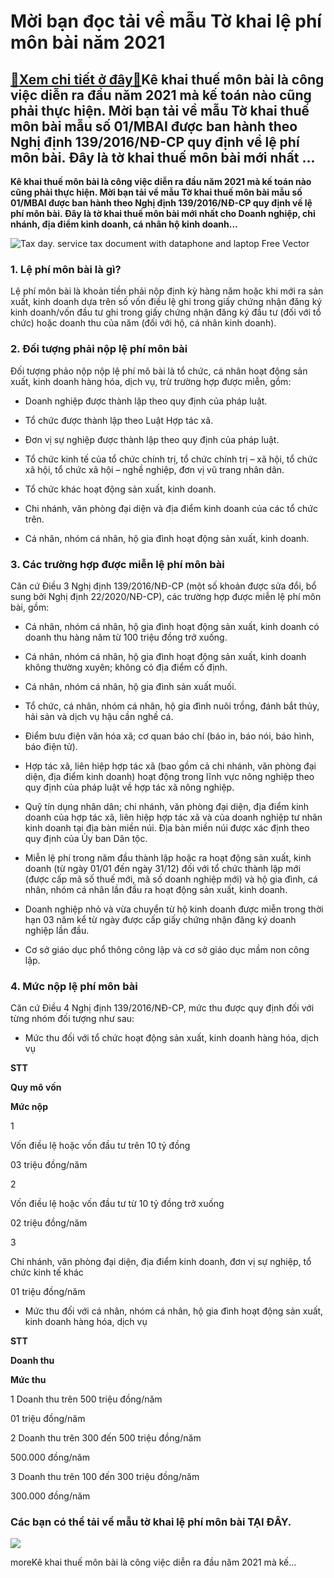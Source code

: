 Mời bạn đọc tải về mẫu Tờ khai lệ phí môn bài năm 2021
======================================================

[:gift:Xem chi tiết ở đây:gift:](https://hddtvn.com/moi-ban-doc-tai-ve-mau-to-khai-le-phi-mon-bai-nam-2021/)Kê khai thuế môn bài là công việc diễn ra đầu năm 2021 mà kế toán nào cũng phải thực hiện. Mời bạn tải về mẫu Tờ khai thuế môn bài mẫu số 01/MBAI được ban hành theo Nghị định 139/2016/NĐ-CP quy định về lệ phí môn bài. Đây là tờ khai thuế môn bài mới nhất …
----------------------------------------------------------------------------------------------------------------------------------------------------------------------------------------------------------------------------------------------------------------

**Kê khai thuế môn bài là công việc diễn ra đầu năm 2021 mà kế toán nào cũng phải thực hiện. Mời bạn tải về mẫu Tờ khai thuế môn bài mẫu số 01/MBAI được ban hành theo Nghị định 139/2016/NĐ-CP quy định về lệ phí môn bài. Đây là tờ khai thuế môn bài mới nhất cho Doanh nghiệp, chi nhánh, địa điểm kinh doanh, cá nhân hộ kinh doanh…**


![Tax day. service tax document with dataphone and laptop Free Vector](https://hddtvn.com/wp-content/uploads/2021/01/tax-day-service-tax-document-with-dataphone-laptop_24877-54127.jpg)


### 1. Lệ phí môn bài là gì?


Lệ phí môn bài là khoản tiền phải nộp định kỳ hàng năm hoặc khi mới ra sản xuất, kinh doanh dựa trên số vốn điều lệ ghi trong giấy chứng nhận đăng ký kinh doanh/vốn đầu tư ghi trong giấy chứng nhận đăng ký đầu tư (đối với tổ chức) hoặc doanh thu của năm (đối với hộ, cá nhân kinh doanh).


### 2. Đối tượng phải nộp lệ phí môn bài


Đối tượng phảo nộp nộp lệ phí mô bài là tổ chức, cá nhân hoạt động sản xuất, kinh doanh hàng hóa, dịch vụ, trừ trường hợp được miễn, gồm:




* Doanh nghiệp được thành lập theo quy định của pháp luật.

* Tổ chức được thành lập theo Luật Hợp tác xã.

* Đơn vị sự nghiệp được thành lập theo quy định của pháp luật.

* Tổ chức kinh tế của tổ chức chính trị, tổ chức chính trị – xã hội, tổ chức xã hội, tổ chức xã hội – nghề nghiệp, đơn vị vũ trang nhân dân.

* Tổ chức khác hoạt động sản xuất, kinh doanh.

* Chi nhánh, văn phòng đại diện và địa điểm kinh doanh của các tổ chức trên.

* Cá nhân, nhóm cá nhân, hộ gia đình hoạt động sản xuất, kinh doanh.



### 3. Các trường hợp được miễn lệ phí môn bài


Căn cứ Điều 3 Nghị định 139/2016/NĐ-CP (một số khoản được sửa đổi, bổ sung bởi Nghị định 22/2020/NĐ-CP), các trường hợp được miễn lệ phí môn bài, gồm:




* Cá nhân, nhóm cá nhân, hộ gia đình hoạt động sản xuất, kinh doanh có doanh thu hàng năm từ 100 triệu đồng trở xuống.

* Cá nhân, nhóm cá nhân, hộ gia đình hoạt động sản xuất, kinh doanh không thường xuyên; không có địa điểm cố định.

* Cá nhân, nhóm cá nhân, hộ gia đình sản xuất muối.

* Tổ chức, cá nhân, nhóm cá nhân, hộ gia đình nuôi trồng, đánh bắt thủy, hải sản và dịch vụ hậu cần nghề cá.

* Điểm bưu điện văn hóa xã; cơ quan báo chí (báo in, báo nói, báo hình, báo điện tử).

* Hợp tác xã, liên hiệp hợp tác xã (bao gồm cả chi nhánh, văn phòng đại diện, địa điểm kinh doanh) hoạt động trong lĩnh vực nông nghiệp theo quy định của pháp luật về hợp tác xã nông nghiệp.

* Quỹ tín dụng nhân dân; chi nhánh, văn phòng đại diện, địa điểm kinh doanh của hợp tác xã, liên hiệp hợp tác xã và của doanh nghiệp tư nhân kinh doanh tại địa bàn miền núi. Địa bàn miền núi được xác định theo quy định của Ủy ban Dân tộc.

* Miễn lệ phí trong năm đầu thành lập hoặc ra hoạt động sản xuất, kinh doanh (từ ngày 01/01 đến ngày 31/12) đối với tổ chức thành lập mới (được cấp mã số thuế mới, mã số doanh nghiệp mới) và hộ gia đình, cá nhân, nhóm cá nhân lần đầu ra hoạt động sản xuất, kinh doanh.

* Doanh nghiệp nhỏ và vừa chuyển từ hộ kinh doanh được miễn trong thời hạn 03 năm kể từ ngày được cấp giấy chứng nhận đăng ký doanh nghiệp lần đầu.

* Cơ sở giáo dục phổ thông công lập và cơ sở giáo dục mầm non công lập.



### 4. Mức nộp lệ phí môn bài


Căn cứ Điều 4 Nghị định 139/2016/NĐ-CP, mức thu được quy định đối với từng nhóm đối tượng như sau:




* Mức thu đối với tổ chức hoạt động sản xuất, kinh doanh hàng hóa, dịch vụ







**STT**




**Quy mô vốn**




**Mức nộp**






1



Vốn điều lệ hoặc vốn đầu tư trên 10 tỷ đồng

03 triệu đồng/năm






2



Vốn điều lệ hoặc vốn đầu tư từ 10 tỷ đồng trở xuống

02 triệu đồng/năm






3



Chi nhánh, văn phòng đại diện, địa điểm kinh doanh, đơn vị sự nghiệp, tổ chức kinh tế khác

01 triệu đồng/năm








* Mức thu đối với cá nhân, nhóm cá nhân, hộ gia đình hoạt động sản xuất, kinh doanh hàng hóa, dịch vụ







**STT**




**Doanh thu**




**Mức thu**





1
Doanh thu trên 500 triệu đồng/năm

01 triệu đồng/năm





2
Doanh thu trên 300 đến 500 triệu đồng/năm

500.000 đồng/năm





3
Doanh thu trên 100 đến 300 triệu đồng/năm

300.000 đồng/năm






### Các bạn có thể tải về mẫu tờ khai lệ phí môn bài TẠI ĐÂY.


![](https://hddtvn.com/wp-content/uploads/2021/01/N7V9Ncx.png)


moreKê khai thuế môn bài là công việc diễn ra đầu năm 2021 mà kế…


